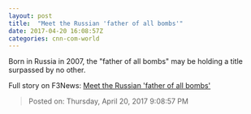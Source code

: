 ```yaml
---
layout: post
title:  "Meet the Russian 'father of all bombs'"
date: 2017-04-20 16:08:57Z
categories: cnn-com-world
---
```


Born in Russia in 2007, the "father of all bombs" may be holding a title surpassed by no other.


Full story on F3News: [Meet the Russian 'father of all bombs'](http://www.f3nws.com/n/Z4X4tE)

> Posted on: Thursday, April 20, 2017 9:08:57 PM
